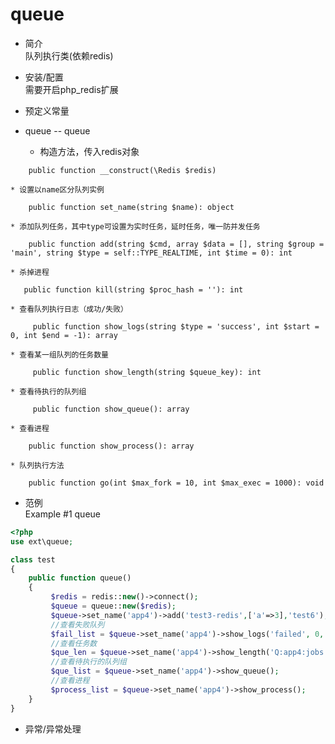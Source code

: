 # queue
* 简介  
队列执行类(依赖redis)
* 安装/配置  
需要开启php_redis扩展 
* 预定义常量  

* queue -- queue  
    * 构造方法，传入redis对象
```text
    public function __construct(\Redis $redis)
```   
    * 设置以name区分队列实例
```text
    public function set_name(string $name): object
```   
    * 添加队列任务，其中type可设置为实时任务，延时任务，唯一防并发任务
```text
    public function add(string $cmd, array $data = [], string $group = 'main', string $type = self::TYPE_REALTIME, int $time = 0): int
```   
    * 杀掉进程
```text
   public function kill(string $proc_hash = ''): int
```   
    * 查看队列执行日志（成功/失败）
```text
     public function show_logs(string $type = 'success', int $start = 0, int $end = -1): array
```   
    * 查看某一组队列的任务数量
```text
     public function show_length(string $queue_key): int
```   
    * 查看待执行的队列组
```text
     public function show_queue(): array
```   
    * 查看进程
```text
    public function show_process(): array
```  
    * 队列执行方法
```text
    public function go(int $max_fork = 10, int $max_exec = 1000): void
```   
* 范例  
    Example #1 queue
```php
<?php
use ext\queue;

class test
{  
    public function queue()
    {
         $redis = redis::new()->connect();
         $queue = queue::new($redis);
         $queue->set_name('app4')->add('test3-redis',['a'=>3],'test6');
         //查看失败队列
         $fail_list = $queue->set_name('app4')->show_logs('failed', 0, 20);
         //查看任务数
         $que_len = $queue->set_name('app4')->show_length('Q:app4:jobs:test6');
         //查看待执行的队列组
         $que_list = $queue->set_name('app4')->show_queue();
         //查看进程
         $process_list = $queue->set_name('app4')->show_process();
    }
}
```
* 异常/异常处理  
 